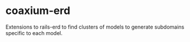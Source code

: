 # coaxium-erd
Extensions to rails-erd to find clusters of models to generate subdomains specific to each model.
